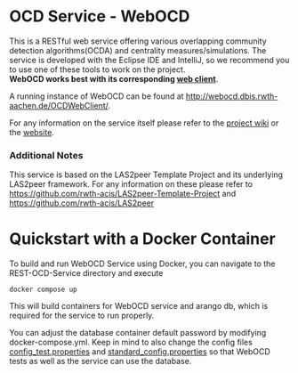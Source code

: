 # OCD Service - WebOCD

This is a RESTful web service offering various overlapping community detection algorithms(OCDA) and centrality measures/simulations. The service is developed with the Eclipse IDE and IntelliJ, so we recommend you to use one of these tools to work on the project.<br/>
**WebOCD works best with its corresponding [web client](https://github.com/rwth-acis/OCD-Web-Client)**.

A running instance of WebOCD can be found at http://webocd.dbis.rwth-aachen.de/OCDWebClient/.

For any information on the service itself please refer to the [project wiki](https://github.com/rwth-acis/REST-OCD-Services/wiki) or the [website](https://rwth-acis.github.io/REST-OCD-Services/).

### Additional Notes
This service is based on the LAS2peer Template Project and its underlying LAS2peer framework. For any information on these please refer to https://github.com/rwth-acis/LAS2peer-Template-Project and https://github.com/rwth-acis/LAS2peer


# Quickstart with a Docker Container
To build and run WebOCD Service using Docker, you can navigate to the REST-OCD-Service directory and execute
```
docker compose up
```
This will build containers for WebOCD service and arango db, which is required for the service to run properly. 

You can adjust the database container default password by modifying docker-compose.yml. Keep in mind to also change the config files [config_test.properties](ocd/arangoDB/config_test.properties) and [standard_config.properties](ocd/arangoDB/standard_config.properties) so that WebOCD tests as well as the service can use the database.